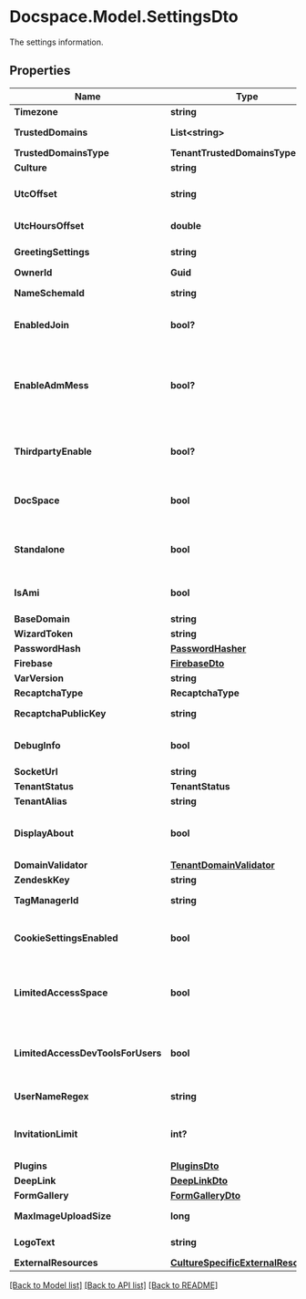 # Docspace.Model.SettingsDto
The settings information.

## Properties

Name | Type | Description | Notes
------------ | ------------- | ------------- | -------------
**Timezone** | **string** | The time zone. | [optional] 
**TrustedDomains** | **List&lt;string&gt;** | The list of the trusted domains. | [optional] 
**TrustedDomainsType** | **TenantTrustedDomainsType** |  | [optional] 
**Culture** | **string** | The language. | [optional] 
**UtcOffset** | **string** | The UTC offset in the TimeSpan format. | [optional] 
**UtcHoursOffset** | **double** | The UTC offset in hours. | [optional] 
**GreetingSettings** | **string** | The greeting settings. | [optional] 
**OwnerId** | **Guid** | The owner ID. | [optional] 
**NameSchemaId** | **string** | The team template ID. | [optional] 
**EnabledJoin** | **bool?** | Specifies if a user can join the portal or not. | [optional] 
**EnableAdmMess** | **bool?** | Specifies if a user can send a message to the administrator when accessing the DocSpace portal or not. | [optional] 
**ThirdpartyEnable** | **bool?** | Specifies if a user can connect third-party providers to the portal or not. | [optional] 
**DocSpace** | **bool** | Specifies if this portal is a DocSpace portal or not. | [optional] 
**Standalone** | **bool** | Indicates whether the system is running in standalone mode. | [optional] 
**IsAmi** | **bool** | Specifies if this portal is the AMI instance or not. | [optional] 
**BaseDomain** | **string** | The base domain. | [optional] 
**WizardToken** | **string** | The wizard token. | [optional] 
**PasswordHash** | [**PasswordHasher**](PasswordHasher.md) |  | [optional] 
**Firebase** | [**FirebaseDto**](FirebaseDto.md) |  | [optional] 
**VarVersion** | **string** | The portal version. | [optional] 
**RecaptchaType** | **RecaptchaType** |  | [optional] 
**RecaptchaPublicKey** | **string** | The ReCAPTCHA public key. | [optional] 
**DebugInfo** | **bool** | Specifies if the debug information will be sent or not. | [optional] 
**SocketUrl** | **string** | The socket URL. | [optional] 
**TenantStatus** | **TenantStatus** |  | [optional] 
**TenantAlias** | **string** | The tenant alias. | [optional] 
**DisplayAbout** | **bool** | Specifies whether to display the \&quot;About\&quot; portal section. | [optional] 
**DomainValidator** | [**TenantDomainValidator**](TenantDomainValidator.md) |  | [optional] 
**ZendeskKey** | **string** | The Zendesk key. | [optional] 
**TagManagerId** | **string** | The tag manager ID. | [optional] 
**CookieSettingsEnabled** | **bool** | Specifies whether the cookie settings are enabled. | [optional] 
**LimitedAccessSpace** | **bool** | Specifies whether the access to the space management is limited or not. | [optional] 
**LimitedAccessDevToolsForUsers** | **bool** | Specifies whether the access to the Developer Tools is limited for users or not. | [optional] 
**UserNameRegex** | **string** | The user name validation regex. | [optional] 
**InvitationLimit** | **int?** | The maximum number of invitations to the portal. | [optional] 
**Plugins** | [**PluginsDto**](PluginsDto.md) |  | [optional] 
**DeepLink** | [**DeepLinkDto**](DeepLinkDto.md) |  | [optional] 
**FormGallery** | [**FormGalleryDto**](FormGalleryDto.md) |  | [optional] 
**MaxImageUploadSize** | **long** | The maximum image upload size. | [optional] 
**LogoText** | **string** | The white label logo text. | [optional] 
**ExternalResources** | [**CultureSpecificExternalResources**](CultureSpecificExternalResources.md) |  | [optional] 

[[Back to Model list]](../README.md#documentation-for-models) [[Back to API list]](../README.md#documentation-for-api-endpoints) [[Back to README]](../README.md)

